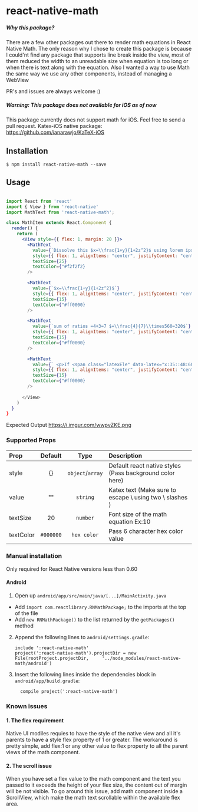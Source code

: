
# react-native-math

##### Why this package?

There are a few other packages out there to render math equations in React Native Math. The only reason why I chose to create this package is because I could'nt find any package that supports line break inside the view, most of them reduced the width to an unreadable size when equation is too long or when there is text along with the equation. Also I wanted a way to use Math the same way we use any other components, instead of managing a WebView

PR's and issues are always welcome :)

##### Warning: This package does not available for iOS as of now

This package currently does not support math for iOS. Feel free to send a pull request.
Katex-iOS native package: https://github.com/ianarawjo/KaTeX-iOS

## Installation

`$ npm install react-native-math --save`


## Usage
```jsx

import React from 'react'
import { View } from 'react-native'
import MathText from 'react-native-math';

class MathItem extends React.Component {
  render() {
    return (
      <View style={{ flex: 1, margin: 20 }}>
        <MathText
          value={`Dissolve this $x=\\frac{1+y}{1+2z^2}$ using lorem ipsum dolor sit amet`}
          style={{ flex: 1, alignItems: "center", justifyContent: "center" }}
          textSize={25}
          textColor={"#f2f2f2}
        />

        <MathText
          value={`$x=\\frac{1+y}{1+2z^2}$`}
          style={{ flex: 1, alignItems: "center", justifyContent: "center" }}
          textSize={15}
          textColor={"#ff0000}
        />

        <MathText
          value={`sum of ratios =4+3=7 $=\\frac{4}{7}\\times560=320$`}
          style={{ flex: 1, alignItems: "center", justifyContent: "center" }}
          textSize={15}
          textColor={"#ff0000}
        />

        <MathText
          value={` <p>If <span class="latexEle" data-latex="x:35::48:60">$x:35::48:60$</span><span></p>`}
          style={{ flex: 1, alignItems: "center", justifyContent: "center" }}
          textSize={15}
          textColor={"#ff0000}
        />
        
      </View>
    )
  }
}
```

Expected Output https://i.imgur.com/wwpvZKE.png

### Supported Props

| Prop           |     Default     |   Type   | Description                                                                                                 |
| :------------- | :-------------: | :------: | :---------------------------------------------------------------------------------------------------------- |
| style     |      {}       |  `object`/`array`  | Default react native styles (Pass background color here) |
| value           |      ""       |  `string`  | Katex text (Make sure to escape \\ using two \\ slashes )|
| textSize           |      20       |  `number`  | Font size of the math equation Ex:10 |
| textColor           |      `#000000`       |  `hex color`  | Pass 6 character hex color value |


### Manual installation

Only required for React Native versions less than 0.60

#### Android

1. Open up `android/app/src/main/java/[...]/MainActivity.java`
  - Add `import com.reactlibrary.RNMathPackage;` to the imports at the top of the file
  - Add `new RNMathPackage()` to the list returned by the `getPackages()` method
2. Append the following lines to `android/settings.gradle`:
  	```
  	include ':react-native-math'
  	project(':react-native-math').projectDir = new File(rootProject.projectDir, 	'../node_modules/react-native-math/android')
  	```
3. Insert the following lines inside the dependencies block in `android/app/build.gradle`:
  	```
      compile project(':react-native-math')
  	```
	  
### Known issues

#### 1. The flex requirement
Native UI modiles requies to have the style of the native view and all it's parents to have a style flex property of 1 or greater. The workaround is pretty simple, add flex:1 or any other value to flex property to all the parent views of the math component.

#### 2. The scroll issue
When you have set a flex value to the math component and the text you passed to it exceeds the height of your flex size, the content out of margin will be not visible. To go around this issue, add math component inside a ScrollView, which make the math text scrollable within the available flex area. 
